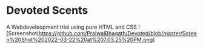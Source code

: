 # Devoted Scents
A Webdeveleopment trial using pure HTML and CSS
![Screenshot(https://github.com/PrajwalBhagath/Devoted/blob/master/Screen%20Shot%202022-03-22%20at%207.03.25%20PM.png)
